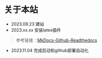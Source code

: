 # 关于本站
- 2023.09.23 建站
- 2023.xx.xx 安装latex插件
> 参考链接：[MkDocs-Github-Readthedocs](https://zj-sphinx-github-readthedocs.readthedocs.io/en/latest/mkdocs/%E9%85%8D%E7%BD%AE%E6%96%87%E4%BB%B6%E8%A7%A3%E6%9E%90/)

- 2023.11.04 完成启动和github部署自动化